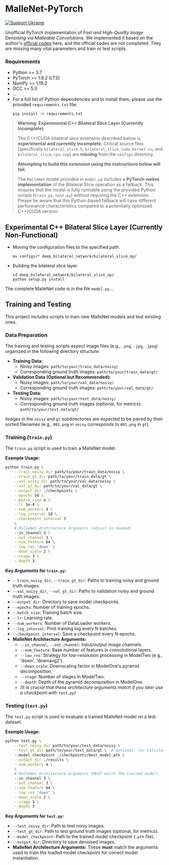 # MalleNet-PyTorch

[![Support Ukraine](https://img.shields.io/badge/Support-Ukraine-FFD500?style=flat&labelColor=005BBB)](https://jensen.dlab.ac.cn/we-stand-with-ukraine/)

Unofficial PyTorch implementation of *Fast and High-Quality Image Denoising via Malleable Convolutions*. We implemented it based on the author's [official codes](https://yifanjiang.net/MalleConv.html) here, and the official codes are not completed. They are missing many vital parameters and train or test scripts.

### Requirements

* Python >= 3.7
* PyTorch >= 1.8.2 (LTS)
* NumPy >= 1.19.2
* GCC >= 5.0
* ...
* For a full list of Python dependencies and to install them, please use the provided `requirements.txt` file:
  ```shell
  pip install -r requirements.txt
  ```

> **Warning: Experimental C++ Bilateral Slice Layer (Currently Incomplete)**
>
> The C++/CUDA bilateral slice extension described below is **experimental and currently incomplete.** Critical source files (specifically `bilateral_slice.h`, `bilateral_slice_cuda_kernel.cu`, and `bilateral_slice_cpu.cpp`) are **missing** from the `configs` directory.
>
> **Attempting to build this extension using the instructions below will fail.**
>
> The `MalleNet` model provided in `model.py` includes a **PyTorch-native implementation** of the Bilateral Slice operation as a fallback. This ensures that the model is fully runnable using the provided Python scripts (`train.py`, `test.py`) without requiring the C++ extension. Please be aware that this Python-based fallback will have different performance characteristics compared to a potentially optimized C++/CUDA version.

## Experimental C++ Bilateral Slice Layer (Currently Non-Functional)

* Moving the configuration files to the specified path.

  ```shell
  mv configs/* deep_bilateral_network/bilateral_slice_op/
  ```

* Building the bilateral slice layer.

  ```shell
  cd deep_bilateral_network/bilateral_slice_op/
  python setup.py install
  ```

The complete MalleNet code is in the file `model.py`...

## Training and Testing

This project includes scripts to train new MalleNet models and test existing ones.

### Data Preparation

The training and testing scripts expect image files (e.g., `.png`, `.jpg`, `.jpeg`) organized in the following directory structure:

*   **Training Data:**
    *   Noisy images: `path/to/your/train_data/noisy/`
    *   Corresponding ground truth images: `path/to/your/train_data/gt/`
*   **Validation Data (Optional but Recommended):**
    *   Noisy images: `path/to/your/val_data/noisy/`
    *   Corresponding ground truth images: `path/to/your/val_data/gt/`
*   **Testing Data:**
    *   Noisy images: `path/to/your/test_data/noisy/`
    *   Corresponding ground truth images (optional, for metrics): `path/to/your/test_data/gt/`

Images in the `noisy` and `gt` subdirectories are expected to be paired by their sorted filenames (e.g., `001.png` in `noisy` corresponds to `001.png` in `gt`).

### Training (`train.py`)

The `train.py` script is used to train a MalleNet model.

**Example Usage:**

```bash
python train.py \
    --train_noisy_dir path/to/your/train_data/noisy \
    --train_gt_dir path/to/your/train_data/gt \
    --val_noisy_dir path/to/your/val_data/noisy \
    --val_gt_dir path/to/your/val_data/gt \
    --output_dir ./checkpoints \
    --epochs 50 \
    --batch_size 4 \
    --lr 1e-4 \
    --num_workers 4 \
    --log_interval 10 \
    --checkpoint_interval 5
    \
    # MalleNet Architecture Arguments (adjust as needed)
    --in_channel 3 \
    --out_channel 3 \
    --num_feature 64 \
    --low_res 'down' \
    --down_scale 2 \
    --stage 3 \
    --depth 3 
```

**Key Arguments for `train.py`:**

*   `--train_noisy_dir`, `--train_gt_dir`: Paths to training noisy and ground truth images.
*   `--val_noisy_dir`, `--val_gt_dir`: Paths to validation noisy and ground truth images.
*   `--output_dir`: Directory to save model checkpoints.
*   `--epochs`: Number of training epochs.
*   `--batch_size`: Training batch size.
*   `--lr`: Learning rate.
*   `--num_workers`: Number of DataLoader workers.
*   `--log_interval`: Print training log every N batches.
*   `--checkpoint_interval`: Save a checkpoint every N epochs.
*   **MalleNet Architecture Arguments:**
    *   `--in_channel`, `--out_channel`: Input/output image channels.
    *   `--num_feature`: Base number of features in convolutional layers.
    *   `--low_res`: Strategy for low-resolution processing in ModelTwo (e.g., 'down', 'downavg2').
    *   `--down_scale`: Downscaling factor in ModelOne's pyramid decomposition.
    *   `--stage`: Number of stages in ModelTwo.
    *   `--depth`: Depth of the pyramid decomposition in ModelOne.
    *   *(It is crucial that these architecture arguments match if you later use a checkpoint with `test.py`)*

### Testing (`test.py`)

The `test.py` script is used to evaluate a trained MalleNet model on a test dataset.

**Example Usage:**

```bash
python test.py \
    --test_noisy_dir path/to/your/test_data/noisy \
    --test_gt_dir path/to/your/test_data/gt \  # Optional: for calculating PSNR/SSIM metrics
    --model_checkpoint ./checkpoints/best_model.pth \
    --output_dir ./results \
    --num_workers 4 \
    \
    # MalleNet Architecture Arguments (MUST match the trained model)
    --in_channel 3 \
    --out_channel 3 \
    --num_feature 64 \
    --low_res 'down' \
    --down_scale 2 \
    --stage 3 \
    --depth 3
```

**Key Arguments for `test.py`:**

*   `--test_noisy_dir`: Path to test noisy images.
*   `--test_gt_dir`: Path to test ground truth images (optional, for metrics).
*   `--model_checkpoint`: Path to the trained model checkpoint (`.pth` file).
*   `--output_dir`: Directory to save denoised images.
*   **MalleNet Architecture Arguments:** These **must** match the arguments used to train the loaded model checkpoint for correct model instantiation.

